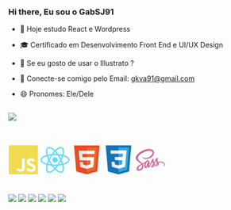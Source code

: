 ### Hi there, Eu sou o GabSJ91

- 📙 Hoje estudo React e Wordpress
- 🎓 Certificado em Desenvolvimento Front End e UI/UX Design
- 🎨 Se eu gosto de usar o Illustrato ?
- 🎯 Conecte-se comigo pelo Email: gkva91@gmail.com
- 😄 Pronomes: Ele/Dele

  ##

<picture>
<source
 srcset="https://github-readme-stats.vercel.app/api?username=GabSJ91&show_icons=true&theme=dark"
 media="(prefers-color-scheme: dark)" />
<source
srcset="https://github-readme-stats.vercel.app/api?username=GabSJ91&show_icons=true"
media="(prefers-color-scheme: white), (prefers-color-scheme: no-preference)"/>

<img src="https://github-readme-stats.vercel.app/api?username=anuraghazra&show_icons=true" />
</picture>

##

<div style="display: inline_block"><br>
  <img align="center" alt="Rafa-Js" height="60" width="60" src="https://raw.githubusercontent.com/devicons/devicon/master/icons/javascript/javascript-plain.svg">
  <img align="center" alt="Rafa-React" height="60" width="60" src="https://raw.githubusercontent.com/devicons/devicon/master/icons/react/react-original.svg">
  <img align="center" alt="Rafa-HTML" height="60" width="60" src="https://raw.githubusercontent.com/devicons/devicon/master/icons/html5/html5-original.svg">
  <img align="center" alt="Rafa-CSS" height="60" width="60" src="https://raw.githubusercontent.com/devicons/devicon/master/icons/css3/css3-original.svg">
  <img align="center" alt="Rafa-CSS" height="60" width="60" src="https://raw.githubusercontent.com/devicons/devicon/master/icons/sass/sass-original.svg">
</div>

#

<div>
  <a href="https://instagram.com/sr.g4bsj/" target="_blank"><img src="https://img.shields.io/badge/-Instagram-%23E4405F?style=for-the-badge&logo=instagram&logoColor=white" target="_blank"></a>
 	<a href="https://www.twitch.tv/" target="_blank"><img src="https://img.shields.io/badge/Twitch-9146FF?style=for-the-badge&logo=twitch&logoColor=white" target="_blank"></a>
  <a href="https://discord.com/channels/gkva91" target="_blank"><img src="https://img.shields.io/badge/Discord-7289DA?style=for-the-badge&logo=discord&logoColor=white" target="_blank"></a> 
  <a href = "mailto:gkva91@gmail.com"><img src="https://img.shields.io/badge/-Gmail-%23333?style=for-the-badge&logo=gmail&logoColor=white" target="_blank"></a>
  <a href="https://www.linkedin.com/in/gabriel-augusto-san-juan/" target="_blank"><img src="https://img.shields.io/badge/-LinkedIn-%230077B5?style=for-the-badge&logo=linkedin&logoColor=white" target="_blank"></a> 
  <a href= "https://wa.me/5531984419977"> <img src="https://img.shields.io/badge/WhatsApp-25D366?style=for-the-badge&logo=whatsapp&logoColor=white"> </a>
</div>




